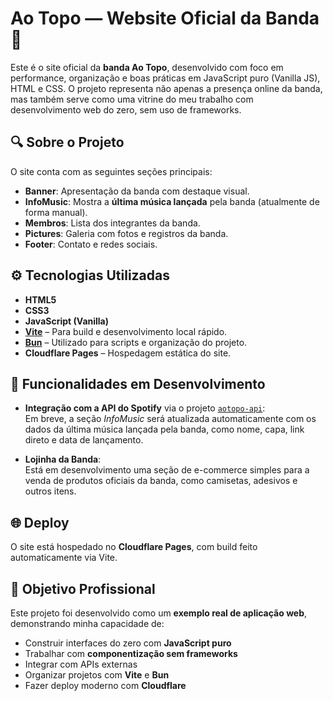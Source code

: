 # Ao Topo — Website Oficial da Banda 🎸

Este é o site oficial da **banda Ao Topo**, desenvolvido com foco em performance, organização e boas práticas em JavaScript puro (Vanilla JS), HTML e CSS. O projeto representa não apenas a presença online da banda, mas também serve como uma vitrine do meu trabalho com desenvolvimento web do zero, sem uso de frameworks.

## 🔍 Sobre o Projeto

O site conta com as seguintes seções principais:

- **Banner**: Apresentação da banda com destaque visual.
- **InfoMusic**: Mostra a **última música lançada** pela banda (atualmente de forma manual).
- **Membros**: Lista dos integrantes da banda.
- **Pictures**: Galeria com fotos e registros da banda.
- **Footer**: Contato e redes sociais.

## ⚙️ Tecnologias Utilizadas

- **HTML5**
- **CSS3**
- **JavaScript (Vanilla)**
- **[Vite](https://vitejs.dev/)** – Para build e desenvolvimento local rápido.
- **[Bun](https://bun.sh/)** – Utilizado para scripts e organização do projeto.
- **Cloudflare Pages** – Hospedagem estática do site.

## 🚧 Funcionalidades em Desenvolvimento

- **Integração com a API do Spotify** via o projeto [`aotopo-api`](https://github.com/seu-usuario/aotopo-api):  
  Em breve, a seção *InfoMusic* será atualizada automaticamente com os dados da última música lançada pela banda, como nome, capa, link direto e data de lançamento.

- **Lojinha da Banda**:  
  Está em desenvolvimento uma seção de e-commerce simples para a venda de produtos oficiais da banda, como camisetas, adesivos e outros itens.

## 🌐 Deploy

O site está hospedado no **Cloudflare Pages**, com build feito automaticamente via Vite.

## 💼 Objetivo Profissional

Este projeto foi desenvolvido como um **exemplo real de aplicação web**, demonstrando minha capacidade de:

- Construir interfaces do zero com **JavaScript puro**
- Trabalhar com **componentização sem frameworks**
- Integrar com APIs externas
- Organizar projetos com **Vite** e **Bun**
- Fazer deploy moderno com **Cloudflare**
